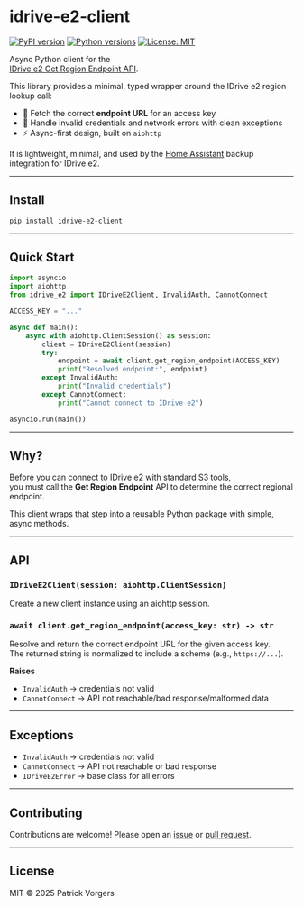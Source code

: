 # idrive-e2-client

[![PyPI version](https://img.shields.io/pypi/v/idrive-e2-client.svg)](https://pypi.org/project/idrive-e2-client/)
[![Python versions](https://img.shields.io/pypi/pyversions/idrive-e2-client.svg)](https://pypi.org/project/idrive-e2-client/)
[![License: MIT](https://img.shields.io/badge/License-MIT-yellow.svg)](LICENSE)

Async Python client for the  
[IDrive e2 Get Region Endpoint API](https://www.idrive.com/s3-storage-e2/guides/get_region_endpoint).

This library provides a minimal, typed wrapper around the IDrive e2 region lookup call:

- 🔑 Fetch the correct **endpoint URL** for an access key  
- 🚦 Handle invalid credentials and network errors with clean exceptions  
- ⚡ Async-first design, built on `aiohttp`  

It is lightweight, minimal, and used by the [Home Assistant](https://www.home-assistant.io/) backup integration for IDrive e2.

---

## Install

```bash
pip install idrive-e2-client
```

---

## Quick Start

```python
import asyncio
import aiohttp
from idrive_e2 import IDriveE2Client, InvalidAuth, CannotConnect

ACCESS_KEY = "..."

async def main():
    async with aiohttp.ClientSession() as session:
        client = IDriveE2Client(session)
        try:
            endpoint = await client.get_region_endpoint(ACCESS_KEY)
            print("Resolved endpoint:", endpoint)
        except InvalidAuth:
            print("Invalid credentials")
        except CannotConnect:
            print("Cannot connect to IDrive e2")

asyncio.run(main())
```

---

## Why?

Before you can connect to IDrive e2 with standard S3 tools,  
you must call the **Get Region Endpoint** API to determine the correct regional endpoint.  

This client wraps that step into a reusable Python package with simple, async methods.

---

## API

### `IDriveE2Client(session: aiohttp.ClientSession)`

Create a new client instance using an aiohttp session.

### `await client.get_region_endpoint(access_key: str) -> str`

Resolve and return the correct endpoint URL for the given access key.  
The returned string is normalized to include a scheme (e.g., `https://...`).

**Raises**  
- `InvalidAuth` → credentials not valid  
- `CannotConnect` → API not reachable/bad response/malformed data  

---

## Exceptions

- `InvalidAuth` → credentials not valid  
- `CannotConnect` → API not reachable or bad response  
- `IDriveE2Error` → base class for all errors  

---

## Contributing

Contributions are welcome! Please open an [issue](../../issues) or [pull request](../../pulls).

---

## License

MIT © 2025 Patrick Vorgers
